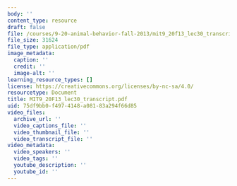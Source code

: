 ```yaml
---
body: ''
content_type: resource
draft: false
file: /courses/9-20-animal-behavior-fall-2013/mit9_20f13_lec30_transcript.pdf
file_size: 31624
file_type: application/pdf
image_metadata:
  caption: ''
  credit: ''
  image-alt: ''
learning_resource_types: []
license: https://creativecommons.org/licenses/by-nc-sa/4.0/
resourcetype: Document
title: MIT9_20F13_lec30_transcript.pdf
uid: 75df9bb0-f497-4148-a081-83a294f66d85
video_files:
  archive_url: ''
  video_captions_file: ''
  video_thumbnail_file: ''
  video_transcript_file: ''
video_metadata:
  video_speakers: ''
  video_tags: ''
  youtube_description: ''
  youtube_id: ''
---
```

